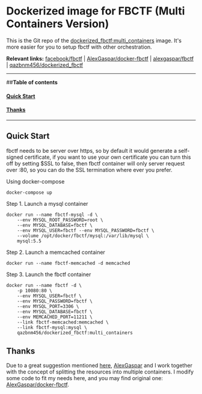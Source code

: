 # Dockerized image for FBCTF (Multi Containers Version)

This is the Git repo of the [dockerized_fbctf:multi_containers](https://hub.docker.com/r/qazbnm456/dockerized_fbctf/) image. It's more easier for you to setup fbctf with other orchestration.

**Relevant links:**
 [facebook/fbctf](https://github.com/facebook/fbctf) |
 [AlexGaspar/docker-fbctf](https://github.com/AlexGaspar/docker-fbctf) |
 [alexgaspar/fbctf](https://hub.docker.com/r/alexgaspar/fbctf/) | 
 [qazbnm456/dockerized_fbctf](https://hub.docker.com/r/qazbnm456/dockerized_fbctf/)

---------------------------------------

##**Table of contents**

#### [Quick Start](#start)
#### [Thanks](#thanks)

---------------------------------------

<a name="start"></a>
## Quick Start

fbctf needs to be server over https, so by default it would generate a self-signed certificate, if you want to use your own certificate you can turn this off by setting $SSL to false, then fbctf container will only server request over :80, so you can do the SSL termination where ever you prefer.

Using docker-compose

```
docker-compose up
```

Step 1. Launch a mysql container

```
docker run --name fbctf-mysql -d \
    --env MYSQL_ROOT_PASSWORD=root \
    --env MYSQL_DATABASE=fbctf \
    --env MYSQL_USER=fbctf --env MYSQL_PASSWORD=fbctf \
    --volume /opt/docker/fbctf/mysql:/var/lib/mysql \
    mysql:5.5
```

Step 2. Launch a memcached container

```
docker run --name fbctf-memcached -d memcached
```

Step 3. Launch the fbctf container

```
docker run --name fbctf -d \
	-p 10080:80 \
	--env MYSQL_USER=fbctf \
	--env MYSQL_PASSWORD=fbctf \
	--env MYSQL_PORT=3306 \
	--env MYSQL_DATABASE=fbctf \
	--env MEMCACHED_PORT=11211 \
	--link fbctf-memcached:memcached \
	--link fbctf-mysql:mysql \
	qazbnm456/dockerized_fbctf:multi_containers
```

<a name="thanks"></a>
## Thanks

Due to a great suggestion mentioned [here](https://github.com/facebook/fbctf/pull/36), [AlexGaspar](https://github.com/AlexGaspar) and I work together with the concept of splitting the resources into multiple containers. I modify some code to fit my needs here, and you may find original one: [AlexGaspar/docker-fbctf](https://github.com/AlexGaspar/docker-fbctf).
